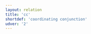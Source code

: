 ```yaml
---
layout: relation
title: 'cc'
shortdef: 'coordinating conjunction'
udver: '2'
---
```

<!-- Interlanguage links updated Út zář 29 20:23:22 CEST 2020 -->
